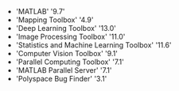 - 'MATLAB'                                    '9.7'
- 'Mapping Toolbox'	                          '4.9'
- 'Deep Learning Toolbox'	                    '13.0'
- 'Image Processing Toolbox'	                '11.0'
- 'Statistics and Machine Learning Toolbox'	  '11.6'
- 'Computer Vision Toolbox'	                  '9.1'
- 'Parallel Computing Toolbox'	              '7.1'
- 'MATLAB Parallel Server'	                  '7.1'
- 'Polyspace Bug Finder'	                    '3.1'

